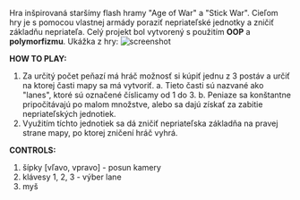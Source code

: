 Hra inšpirovaná staršímy flash hramy "Age of War" a "Stick War". Cieľom hry je s pomocou vlastnej armády poraziť nepriateľské jednotky a zničiť základňu nepriateľa.
Celý projekt bol vytvorený s použitím **OOP** a **polymorfizmu**. 
Ukážka z hry: 
![screenshot](https://github.com/kerysus/AgeOfWar-Java/assets/92203484/56b883b1-2c7c-4a6f-8c70-e4ce5cec8708)

**HOW TO PLAY:**
1. Za určitý počet peňazí má hráč možnosť si kúpiť jednu z 3 postáv a určiť na ktorej časti mapy sa má vytvoriť.
   a. Tieto časti sú nazvané ako "lanes", ktoré sú označené číslicamy od 1 do 3.
   b. Peniaze sa konštantne pripočitávajú po malom množstve, alebo sa dajú získať za zabitie nepriateľských jednotiek.
2. Využitím tíchto jednotiek sa dá zničiť nepriateľska základňa na pravej strane mapy, po ktorej zničení hráč vyhrá.

**CONTROLS:**
1. šípky [vľavo, vpravo] - posun kamery
2. klávesy 1, 2, 3 - výber lane
3. myš
